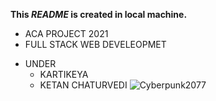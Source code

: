**This *README* is created in local machine.**
* ACA PROJECT 2021
* FULL STACK WEB DEVELEOPMET
- UNDER 
  - KARTIKEYA
  - KETAN CHATURVEDI
![Cyberpunk2077](https://cdn.pixabay.com/photo/2020/12/20/21/17/city-5848267_1280.jpg)
